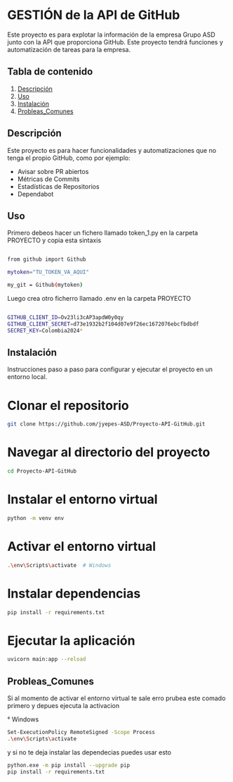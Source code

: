 # GESTIÓN de la API de GitHub

Este proyecto es para explotar la información de la empresa Grupo ASD junto con la API que proporciona GitHub. Este proyecto tendrá funciones y automatización de tareas para la empresa.

## Tabla de contenido
1. [Descripción](#descripción)
2. [Uso](#uso)
3. [Instalación](#instalación)
4. [Probleas_Comunes](#Probleas_Comunes)

## Descripción

Este proyecto es para hacer funcionalidades y automatizaciones que no tenga el propio GitHub, como por ejemplo:

- Avisar sobre PR abiertos
- Métricas de Commits
- Estadísticas de Repositorios
- Dependabot

## Uso

Primero debeos hacer un fichero llamado token_1.py en la carpeta PROYECTO y copia esta sintaxis

```bash

from github import Github

mytoken="TU_TOKEN_VA_AQUI"

my_git = Github(mytoken)

```

Luego crea otro ficherro llamado .env en la carpeta PROYECTO
```bash

GITHUB_CLIENT_ID=Ov23li3cAP3apdW0y0qy
GITHUB_CLIENT_SECRET=d73e1932b2f104d07e9f26ec1672076ebcfbdbdf
SECRET_KEY=Colombia2024*

```

## Instalación

Instrucciones paso a paso para configurar y ejecutar el proyecto en un entorno local.

# Clonar el repositorio
```bash
git clone https://github.com/jyepes-ASD/Proyecto-API-GitHub.git
```

# Navegar al directorio del proyecto

```bash
cd Proyecto-API-GitHub
```

# Instalar el entorno virtual
```bash
python -m venv env
```

# Activar el entorno virtual
```bash
.\env\Scripts\activate  # Windows
```

# Instalar dependencias
```bash
pip install -r requirements.txt
```

# Ejecutar la aplicación
```bash
uvicorn main:app --reload
```

## Probleas_Comunes

Si al momento de activar el entorno virtual te sale erro prubea este comado primero y depues ejecuta la activacion 

° Windows

```bash
Set-ExecutionPolicy RemoteSigned -Scope Process
.\env\Scripts\activate 
```
y si no te deja instalar las dependecias puedes usar esto 

```bash
python.exe -m pip install --upgrade pip
pip install -r requirements.txt
```